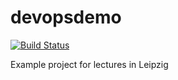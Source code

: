 # devopsdemo
[![Build Status](https://github.com/jonashackt/devopsdemo/workflows/devopsdemo/badge.svg)](https://github.com/jonashackt/devopsdemo/actions)

Example project for lectures in Leipzig
